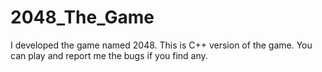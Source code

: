 # 2048_The_Game
I developed the game named 2048. This is C++ version of the game. You can play and report me the bugs if you find any.
